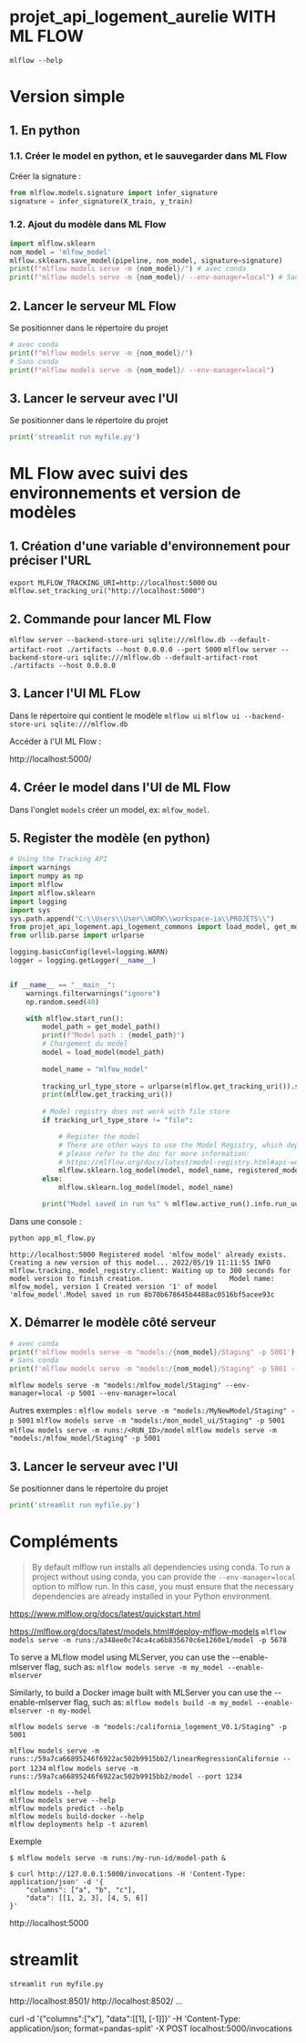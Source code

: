# projet_api_logement_aurelie WITH ML FLOW

`mlflow --help`

# Version simple

## 1. En python
### 1.1. Créer le model en python, et le sauvegarder dans ML Flow 

Créer la signature :

```python
from mlflow.models.signature import infer_signature
signature = infer_signature(X_train, y_train)

```

### 1.2. Ajout du modèle dans ML Flow

```python
import mlflow.sklearn
nom_model = 'mlfow_model'
mlflow.sklearn.save_model(pipeline, nom_model, signature=signature)
print(f"mlflow models serve -m {nom_model}/") # avec conda
print(f"mlflow models serve -m {nom_model}/ --env-manager=local") # Sans conda
```

## 2. Lancer le serveur ML Flow

Se positionner dans le répertoire du projet

```python
# avec conda
print(f"mlflow models serve -m {nom_model}/") 
# Sans conda
print(f"mlflow models serve -m {nom_model}/ --env-manager=local") 
```

## 3. Lancer le serveur avec l'UI

Se positionner dans le répertoire du projet

```python
print('streamlit run myfile.py')
```

# ML Flow avec suivi des environnements et version de modèles
## 1. Création d'une variable d'environnement pour préciser l'URL
`export MLFLOW_TRACKING_URI=http://localhost:5000`
ou 
`mlflow.set_tracking_uri("http://localhost:5000")`

## 2. Commande pour lancer ML Flow
`mlflow server --backend-store-uri sqlite:///mlflow.db --default-artifact-root ./artifacts --host 0.0.0.0 --port 5000`
`mlflow server --backend-store-uri sqlite:///mlflow.db --default-artifact-root ./artifacts --host 0.0.0.0`


## 3. Lancer l'UI ML FLow
Dans le répertoire qui contient le modèle
`mlflow ui`
`mlflow ui --backend-store-uri sqlite:///mlflow.db`

Accéder à l'UI ML Flow :

http://localhost:5000/


## 4. Créer le model dans l'UI de ML Flow

Dans l'onglet `models` créer un model, ex: `mlfow_model`.

## 5. Register the modèle (en python)

```python
# Using the Tracking API
import warnings
import numpy as np
import mlflow
import mlflow.sklearn
import logging
import sys
sys.path.append("C:\\Users\\User\\WORK\\workspace-ia\\PROJETS\\")
from projet_api_logement.api_logement_commons import load_model, get_model_path
from urllib.parse import urlparse

logging.basicConfig(level=logging.WARN)
logger = logging.getLogger(__name__)


if __name__ == "__main__":
    warnings.filterwarnings("ignore")
    np.random.seed(40)

    with mlflow.start_run():
        model_path = get_model_path()
        print(f"Model path : {model_path}")
        # Chargement du model
        model = load_model(model_path)
        
        model_name = "mlfow_model"
        
        tracking_url_type_store = urlparse(mlflow.get_tracking_uri()).scheme
        print(mlflow.get_tracking_uri())
        
        # Model registry does not work with file store
        if tracking_url_type_store != "file":

            # Register the model
            # There are other ways to use the Model Registry, which depends on the use case,
            # please refer to the doc for more information:
            # https://mlflow.org/docs/latest/model-registry.html#api-workflow
            mlflow.sklearn.log_model(model, model_name, registered_model_name=model_name)
        else:
            mlflow.sklearn.log_model(model, model_name)

        print("Model saved in run %s" % mlflow.active_run().info.run_uuid)

```

Dans une console :

```python
python app_ml_flow.py
```

`http://localhost:5000
Registered model 'mlfow_model' already exists. Creating a new version of this model...
2022/05/19 11:11:55 INFO mlflow.tracking._model_registry.client: Waiting up to 300 seconds for model version to finish creation.                     Model name: mlfow_model, version 1
Created version '1' of model 'mlfow_model'.Model saved in run 8b70b678645b4488ac0516bf5acee93c`


## X. Démarrer le modèle côté serveur

```python
# avec conda
print(f'mlflow models serve -m "models:/{nom_model}/Staging" -p 5001') 
# Sans conda
print(f'mlflow models serve -m "models:/{nom_model}/Staging" -p 5001 --env-manager=local') 
```

`mlflow models serve -m "models:/mlfow_model/Staging" --env-manager=local -p 5001 --env-manager=local`

Autres exemples :
`mlflow models serve -m "models:/MyNewModel/Staging" -p 5001`
`mlflow models serve -m "models:/mon_model_ui/Staging" -p 5001`
`mlflow models serve -m runs:/<RUN_ID>/model`
`mlflow models serve -m "models:/mlfow_model/Staging" -p 5001`

## 3. Lancer le serveur avec l'UI

Se positionner dans le répertoire du projet

```python
print('streamlit run myfile.py')
```


# Compléments

> By default mlflow run installs all dependencies using conda. To run a project without using conda, you can provide the `--env-manager=local` option to mlflow run. In this case, you must ensure that the necessary dependencies are already installed in your Python environment.

https://www.mlflow.org/docs/latest/quickstart.html



https://mlflow.org/docs/latest/models.html#deploy-mlflow-models
`mlflow models serve -m runs:/a348ee0c74ca4ca6b835670c6e1260e1/model -p 5678`

To serve a MLflow model using MLServer, you can use the --enable-mlserver flag, such as:
`mlflow models serve -m my_model --enable-mlserver`

Similarly, to build a Docker image built with MLServer you can use the --enable-mlserver flag, such as:
`mlflow models build -m my_model --enable-mlserver -n my-model`


`mlflow models serve -m "models:/california_logement_V0.1/Staging" -p 5001`

`mlflow models serve -m runs::/59a7ca66895246f6922ac502b9915bb2/linearRegressionCalifornie --port 1234`
`mlflow models serve -m runs::/59a7ca66895246f6922ac502b9915bb2/model --port 1234`

```
mlflow models --help
mlflow models serve --help
mlflow models predict --help
mlflow models build-docker --help
mlflow deployments help -t azureml
```

Exemple
```
$ mlflow models serve -m runs:/my-run-id/model-path &

$ curl http://127.0.0.1:5000/invocations -H 'Content-Type: application/json' -d '{
    "columns": ["a", "b", "c"],
    "data": [[1, 2, 3], [4, 5, 6]]
}'
```




http://localhost:5000

# streamlit 
`streamlit run myfile.py`

http://localhost:8501/
http://localhost:8502/
...

curl -d '{"columns":["x"], "data":[[1], [-1]]}' -H 'Content-Type: application/json; format=pandas-split' -X POST localhost:5000/invocations